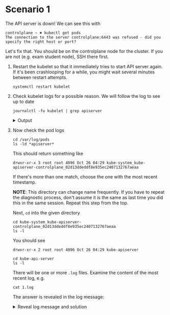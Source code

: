 # Scenario 1

The API server is down! We can see this with

```
controlplane ~ ✖ kubectl get pods
The connection to the server controlplane:6443 was refused - did you specify the right host or port?
```

Let's fix that. You should be on the controlplane node for the cluster. If you are not (e.g. exam student node), SSH there first.

1. Restart the kubelet so that it immediately tries to start API server again. If it's been crashlooping for a while, you might wait several minutes between restart attempts.

    ```
    systemctl restart kubelet
    ```

2. Check kubelet logs for a possible reason. We will follow the log to see up to date

    ```
    journalctl -fu kubelet | grep apiserver
    ```

    <details>
    <summary>Output</summary>

    ```
    Feb 25 13:07:34 controlplane kubelet[6863]: E0225 13:07:34.910485    6863 pod_workers.go:951] "Error syncing pod, skipping" err="failed to \"StartContainer\" for \"kube-apiserver\" with CrashLoopBackOff: \"back-off 2m40s restarting failed container=kube-apiserver `pod=kube-apiserver-controlplane_kube-system(004eb3c7cd62ee9dce99d08300c5fd5a)\"" pod="kube-system/kube-apiserver-controlplane" podUID=004eb3c7cd62ee9dce99d08300c5fd5a
    ```

    This is telling us that the pod is crashlooping. This means it starts, and immediately dies.

3. Now check the pod logs

    ```
    cd /var/log/pods
    ls -ld *apiserver*
    ```

    This should return something like

    ```
    drwxr-xr-x 3 root root 4096 Oct 26 04:29 kube-system_kube-apiserver-controlplane_02d13ddeddf8e935ec2407132767aeaa
    ```

    If there's more than one match, choose the one with the most recent timestamp.

    **NOTE**: This directory can change name frequently. If you have to repeat the diagnostic process, don't assume it is the same as last time you did this in the same session. Repeat this step from the top.

    Next, `cd` into the given directory

    ```
    cd kube-system_kube-apiserver-controlplane_02d13ddeddf8e935ec2407132767aeaa
    ls -l
    ```

    You should see

    ```
    drwxr-xr-x 2 root root 4096 Oct 26 04:29 kube-apiserver
    ```

    ```
    cd kube-api-server
    ls -l
    ```

    There will be one or more `.log` files. Examine the content of the most recent log, e.g.

    ```
    cat 1.log
    ```

    The answer is revealed in the log message:

    <details>
    <summary>Reveal log message and solution</summary>

    ```
    2023-02-25T13:13:33.299383568Z stderr F Error: unknown flag: --this-is-an-invalid-argument
    ```

    Now edit the API server manifest and remove this invalid argument.

    This could also be a typo in a real argument you had added/edited as part of an exam question, in which case you'd simply correct the agurment name.

    </details>
